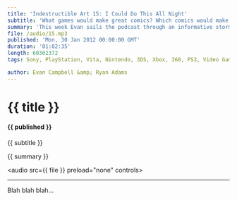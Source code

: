 ```yaml
---
title: 'Indestructible Art 15: I Could Do This All Night'
subtitle: 'What games would make great comics? Which comics would make great games?  Two tales from the mysterious long box, spotlight on Raphael Albuquerque, and a fan question!'
summary: 'This week Evan sails the podcast through an informative storm of game news, Ryan spotlights the artistic stylings of Raphael Albuquerque, and the duo discuss which of their favorite games would make radical comics and which comics would make awesome games! Stick around for a double feature of the mysterious long box and a fan question about alternate timelines.'
file: /audio/15.mp3
published: 'Mon, 30 Jan 2012 00:00:00 GMT'
duration: '01:02:35'
length: 60302372
tags: Sony, PlayStation, Vita, Nintendo, 3DS, Xbox, 360, PS3, Video Games, Comics, games, Indestructible Art, Capcom, Valve, Marvel, DC, Raphael, Albuquerque, Y the Last Man, American Vampire, Kirby, Metroid, Uncharted

author: Evan Campbell &amp; Ryan Adams
---
```


# {{ title }}

#### {{ published }}

{{ subtitle }}  
  
{{ summary }}  

<audio src={{ file }} preload="none" controls></audio>

- - -

Blah blah blah...
